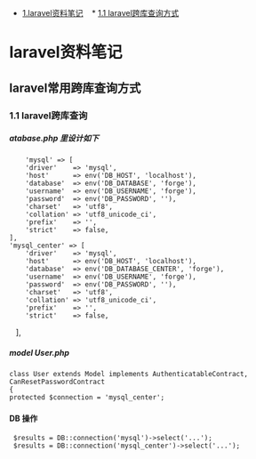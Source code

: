 * [1.laravel资料笔记](#1)
    * [1.1 laravel跨库查询方式](#1.1)
<h1 id="1">laravel资料笔记</h1>
<h2 id="1.1">laravel常用跨库查询方式</h2>

### 1.1 laravel跨库查询
##### atabase.php 里设计如下
        'mysql' => [
        'driver'    => 'mysql',
        'host'      => env('DB_HOST', 'localhost'),
        'database'  => env('DB_DATABASE', 'forge'),
        'username'  => env('DB_USERNAME', 'forge'),
        'password'  => env('DB_PASSWORD', ''),
        'charset'   => 'utf8',
        'collation' => 'utf8_unicode_ci',
        'prefix'    => '',
        'strict'    => false,
    ],
    'mysql_center' => [
        'driver'    => 'mysql',
        'host'      => env('DB_HOST', 'localhost'),
        'database'  => env('DB_DATABASE_CENTER', 'forge'),
        'username'  => env('DB_USERNAME', 'forge'),
        'password'  => env('DB_PASSWORD', ''),
        'charset'   => 'utf8',
        'collation' => 'utf8_unicode_ci',
        'prefix'    => '',
        'strict'    => false,
    ],
##### model User.php
    class User extends Model implements AuthenticatableContract, CanResetPasswordContract
    {
    protected $connection = 'mysql_center';
    
#### DB 操作
     $results = DB::connection('mysql')->select('...');
     $results = DB::connection('mysql_center')->select('...');
